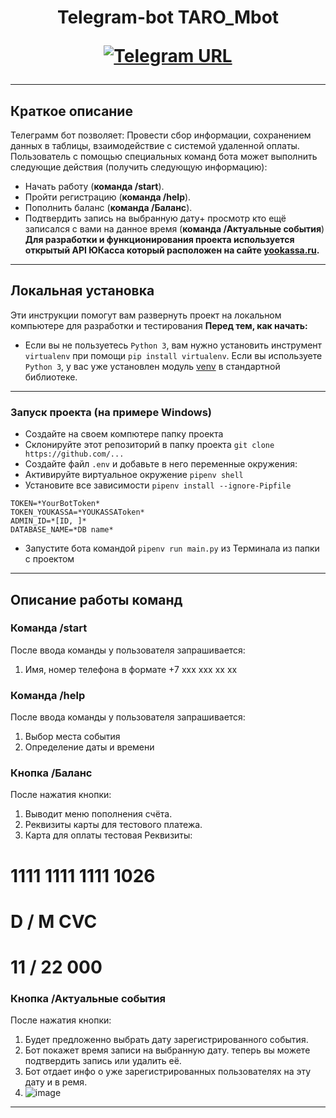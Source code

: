 <h1 align="center">Telegram-bot TARO_Mbot

[![Telegram URL](https://www.dampftbeidir.de/mediafiles/tpl/icon-telegram.png)](https://t.me/TARO_Mbot) 
</h1>

***

## Краткое описание

Телеграмм бот позволяет: Провести сбор информации, сохранением данных в таблицы, взаимодействие с системой удаленной оплаты.
<br> Пользователь с помощью специальных команд бота может выполнить следующие действия (получить следующую информацию): <br/>
- Начать работу (**команда /start**). 
- Пройти регистрацию (**команда /help**). 
- Пополнить баланс (**команда /Баланс**). 
- Подтвердить запись на выбранную дату+ просмотр кто ещё записался с вами на данное время  (**команда /Актуальные события**)
**Для разработки и функционирования проекта используется открытый API ЮКасса который расположен на сайте [yookassa.ru](https://yookassa.ru/redesign/).**
  
***

## Локальная установка
Эти инструкции помогут вам развернуть проект на локальном компьютере для разработки и тестирования
**Перед тем, как начать:**
- Если вы не пользуетесь `Python 3`, вам нужно установить инструмент `virtualenv` при помощи `pip install virtualenv`. 
Если вы используете `Python 3`, у вас уже установлен модуль [venv](https://docs.python.org/3/library/venv.html) в стандартной библиотеке.

***

### Запуск проекта (на примере Windows)
- Создайте на своем компютере папку проекта
- Склонируйте этот репозиторий в папку проекта `git clone https://github.com/...`
- Создайте файл `.env` и добавьте в него переменные окружения:
- Активируйте виртуальное окружение `pipenv shell`
- Установите все зависимости `pipenv install --ignore-Pipfile`
```
TOKEN=*YourBotToken*
TOKEN_YOUKASSA=*YOUKASSAToken*
ADMIN_ID=*[ID, ]*
DATABASE_NAME=*DB name*
```
- Запустите бота командой `pipenv run main.py` из Терминала из папки с проектом

***

## Описание работы команд

### Команда /start 

После ввода команды у пользователя запрашивается: 
1. Имя, номер телефона в формате +7 ххх ххх хх хх

### Команда /help 

После ввода команды у пользователя запрашивается: 
1. Выбор места события 
2. Определение даты и времени

### Кнопка /Баланс

После нажатия кнопки: 
1. Выводит меню пополнения счёта.
2. Реквизиты карты для тестового платежа.
3. Карта для оплаты тестовая Реквизиты:
#    1111 1111 1111 1026
#    D  / M       CVC
#    11 / 22       000

### Кнопка /Актуальные события

После нажатия кнопки: 
1. Будет предложенно выбрать дату зарегистрированного события.
2. Бот покажет время записи на выбранную дату. теперь вы можете подтвердить запись или удалить её.
3. Бот отдает инфо о уже зарегистрированных пользователях на эту дату и в ремя.
4. ![image](https://github.com/MikaTarro/TARO_Mbot/assets/128911051/9297b305-e9a0-41fa-ac23-2bb713f26e55)

***
